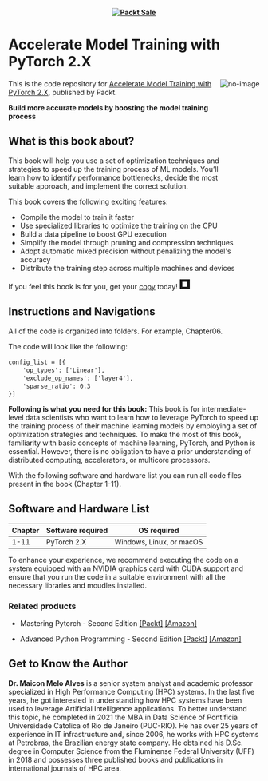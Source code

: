 
<b><p align='center'>[![Packt Sale](https://static.packt-cdn.com/assets/images/packt+events/Improve_UX.png)](https://packt.link/algotradingpython)</p></b> 

# Accelerate Model Training with PyTorch 2.X

<a href="https://www.packtpub.com/product/accelerate-model-training-with-pytorch-2x/9781805120100"><img src="https://content.packt.com/_/image/original/B20959/cover_image_large.jpg" alt="no-image" height="256px" align="right"></a>

This is the code repository for [Accelerate Model Training with PyTorch 2.X](https://www.packtpub.com/product/accelerate-model-training-with-pytorch-2x/9781805120100), published by Packt.

**Build more accurate models by boosting the model training process**

## What is this book about?
This book will help you use a set of optimization techniques and strategies to speed up the training process of ML models. You’ll learn how to identify performance bottlenecks, decide the most suitable approach, and implement the correct solution.

This book covers the following exciting features:
* Compile the model to train it faster
* Use specialized libraries to optimize the training on the CPU
* Build a data pipeline to boost GPU execution
* Simplify the model through pruning and compression techniques
* Adopt automatic mixed precision without penalizing the model's accuracy
* Distribute the training step across multiple machines and devices

If you feel this book is for you, get your [copy](https://www.amazon.com/Accelerate-model-training-PyTorch-2-0/dp/1805120107/ref=sr_1_1?crid=K8F38WI6HJ7C&dib=eyJ2IjoiMSJ9.R0r7MEARNJbUN0awD7l8sspSix9bKg4oAuZWLuauaohJwA2x6AgGSjoZINrQn7HJWBE2wh2QvUqqBwb6942d99slvffifU1GPr6pu2AIlcyzei34O1J340l-MKhewmID2wvO1G4B0sPXEGlsnLinwA1ppKJBi6ohK_Q-3p-wdD9SsZLlqj9UTuVJvhX4HMUUuAahPyxhl3pKoPWjyuIWMhlXa6dJCkD1_Fbt4gPTGlE.H4gs9s11GT7q9edEHEtzWG30QF8CjldbqpXWoglqpO4&dib_tag=se&keywords=Accelerate+Model+Training+with+PyTorch+2.X&qid=1712128907&sprefix=accelerate+model+training+with+pytorch+2.x%2Caps%2C768&sr=8-1) today!
<a href="https://www.packtpub.com/?utm_source=github&utm_medium=banner&utm_campaign=GitHubBanner"><img src="https://raw.githubusercontent.com/PacktPublishing/GitHub/master/GitHub.png" 
alt="https://www.packtpub.com/" border="5" /></a>
## Instructions and Navigations
All of the code is organized into folders. For example, Chapter06.

The code will look like the following:
```
config_list = [{
    'op_types': ['Linear'],
    'exclude_op_names': ['layer4'],
    'sparse_ratio': 0.3
}]
```

**Following is what you need for this book:**
This book is for intermediate-level data scientists who want to learn how to leverage PyTorch to speed up the training process of their machine learning models by employing a set of optimization strategies and techniques. To make the most of this book, familiarity with basic concepts of machine learning, PyTorch, and Python is essential. However, there is no obligation to have a prior understanding of distributed computing, accelerators, or multicore processors.

With the following software and hardware list you can run all code files present in the book (Chapter 1-11).
## Software and Hardware List
| Chapter | Software required | OS required |
| -------- | ------------------------------------ | ----------------------------------- |
| 1-11 | PyTorch 2.X | Windows, Linux, or macOS |

To enhance your experience, we recommend executing the code on a system equipped with an NVIDIA graphics card with CUDA support and ensure that you run the code in a suitable environment with all the necessary libraries and moudles installed.

### Related products
* Mastering Pytorch - Second Edition [[Packt]](https://www.packtpub.com/product/mastering-pytorch-second-edition/9781801074308) [[Amazon]](https://www.amazon.com/Mastering-PyTorch-powerful-learning-architectures/dp/1801074305/ref=sr_1_1?crid=33AHF6JM4F9A3&dib=eyJ2IjoiMSJ9.noK35dYks6axzt5WU2UhtLXOuU_TsfgAo_qjgMBy00a4HU3uxin7sTZDBhS8SrrWREjipOTeMsjcmwzF2NHDeSVTqTQWsz1YiqhZ4a_68ulgrRlCHE_hfDTjs4h6d9JsZSzW6Kl1m8TiWb4Ysxr6kMp7P09JWsjgvWt03heq58WtlUz1F58pr-4Z2olv0RBcEFEn94lyWxmR0NedZiqJEFhr4mc-hf1yyEDd9b1EbcM.qWJ73SnRbQ77nNPqxPm9fkdDJTXYDpJLIXS2OqBz9WU&dib_tag=se&keywords=Mastering+Pytorch&qid=1712134269&sprefix=mastering+pytorch%2Caps%2C745&sr=8-1)

* Advanced Python Programming - Second Edition [[Packt]](https://www.packtpub.com/product/advanced-python-programming-second-edition/9781801814010) [[Amazon]](https://www.amazon.com/Advanced-Python-Programming-Accelerate-techniques/dp/1801814015/ref=tmm_pap_swatch_0?_encoding=UTF8&dib_tag=se&dib=eyJ2IjoiMSJ9.mnDUm-_MUTBTKIFg01BiIqzyOCXC5hA41cLKwCJ70K13F90J6z5a-MM-CZGATRdWfBY66kwbv7ev8dIPFtjncksIOFnDNfr41bit32DB5yUpM4BS4Efsevf_eyETrAHIbF8KAdHmKb6p4FXwcJHxhfGOAUEghsZVr6fygwtoKloSuZ5HOJirEw8Jt5vaD-W1I9VIEtdhMedebvIM-2stzhkqXmeHExwxqhX7vn88zJU.JAjdR-RwGGA-YQMpmxM0CShQCqXHV_pVpSlB8PMWm6Q&qid=1712134327&sr=8-1)

## Get to Know the Author
**Dr. Maicon Melo Alves**
 is a senior system analyst and academic professor specialized in High Performance Computing (HPC) systems. In the last five years, he got interested in understanding how HPC systems have been used to leverage Artificial Intelligence applications. To better understand this topic, he completed in 2021 the MBA in Data Science of Pontificia Universidade Catolica of Rio de Janeiro (PUC-RIO).
He has over 25 years of experience in IT infrastructure and, since 2006, he works with HPC systems at Petrobras, the Brazilian energy state company. He obtained his D.Sc. degree in Computer Science from the Fluminense Federal University (UFF) in 2018 and possesses three published books and publications in international journals of HPC area.
